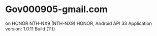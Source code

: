 # Gov000905-gmail.com
on HONOR NTH-NX9 (NTH-NX9) HONOR, Android API 33 Application version: 1.0.11 Build (11)}
